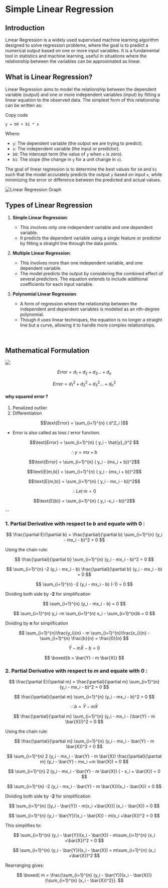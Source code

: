 
# Simple Linear Regression

## Introduction

Linear Regression is a widely used supervised machine learning algorithm designed to solve regression problems, where the goal is to predict a numerical output based on one or more input variables. It is a fundamental tool in statistics and machine learning, useful in situations where the relationship between the variables can be approximated as linear.

## What is Linear Regression?

Linear Regression aims to model the relationship between the dependent variable (output) and one or more independent variables (input) by fitting a linear equation to the observed data. The simplest form of this relationship can be written as:



Copy code

`y = b0 + b1 * x` 

Where:

-   `y`: The dependent variable (the output we are trying to predict).
-   `x`: The independent variable (the input or predictor).
-   `b0`: The intercept term (the value of `y` when `x` is zero).
-   `b1`: The slope (the change in `y` for a unit change in `x`).

The goal of linear regression is to determine the best values for `b0` and `b1` such that the model accurately predicts the output `y` based on input `x`, while minimizing the error or difference between the predicted and actual values.

![Linear Regression Graph](https://miro.medium.com/v2/resize:fit:506/1*Y34IA0vHuu2SWBWPW7Vb6Q.png)

## Types of Linear Regression

1.  **Simple Linear Regression**:
    
    -   This involves only one independent variable and one dependent variable.
    -   It predicts the dependent variable using a single feature or predictor by fitting a straight line through the data points.
2.  **Multiple Linear Regression**:
    
    -   This involves more than one independent variable, and one dependent variable.
    -   The model predicts the output by considering the combined effect of several predictors. The equation extends to include additional coefficients for each input variable.
3.  **Polynomial Linear Regression**:
    
    -   A form of regression where the relationship between the independent and dependent variables is modeled as an nth-degree polynomial.
    -   Though it uses linear techniques, the equation is no longer a straight line but a curve, allowing it to handle more complex relationships.

<br>

##  Mathematical Formulation

![](https://miro.medium.com/v2/resize:fit:640/1*iXW_mkBpC1S9tbon543GxQ.jpeg)

$$Error = d_1 + d_2 + d_3  ...+ d_n$$ 

$$Error = d^2_1 + d^2_2 + d^2_3  ...+ d^2_n$$

#### why squared error ?

 1. Penalized outlier 
 2. Differentiation

$$\text{Error} =  \sum_{i=1}^{n} ( d^2_i )$$ 

- Error is also called as loss / error function.

$$\text{Error} =  \sum_{i=1}^{n} ( y_i - \hat{y}_i)^2 $$ 


$$\therefore     y = mx + b$$

$$\text{Error} =  \sum_{i=1}^{n} ( y_i - (mx_i + b))^2$$ 

$$\text{E(m,b)} = \sum_{i=1}^{n} ( y_i - (mx_i + b))^2$$ 

$$\text{E(m,b)} =  \sum_{i=1}^{n} ( y_i - mx_i - b))^2$$ 

$$\therefore  Let \hspace{3pt}m = 0$$

$$\text{E(b)} =  \sum_{i=1}^{n} ( y_i -x_i - b))^2$$ 

--



### 1. Partial Derivative with respect to $b$ and equate with 0 :

$$
\frac{\partial E}{\partial b} = \frac{\partial}{\partial b} \sum_{i=1}^{n} (y_i - mx_i - b)^2 = 0
$$

Using the chain rule:

$$
  \frac{\partial}{\partial b} \sum_{i=1}^{n} (y_i - mx_i - b)^2 = 0
$$

$$
 \sum_{i=1}^{n} -2 (y_i - mx_i - b) \frac{\partial}{\partial b} (y_i - mx_i - b) = 0
$$
 
 $$
\sum_{i=1}^{n} -2 (y_i - mx_i - b)  (-1) = 0
$$

Dividing both side  by **-2** for simplification

$$
\sum_{i=1}^{n} (y_i - mx_i - b) = 0
$$

$$
\sum_{i=1}^{n} y_i  -m \sum_{i=1}^{n} x_i -  \sum_{i=1}^{n}b = 0
$$

Dividing by **n** for simplification

$$
 \sum_{i=1}^{n}\frac{y_i}{n}  - m  \sum_{i=1}^{n}\frac{x_i}{n} -  \sum_{i=1}^{n} \frac{b}{n} = \frac{0}{n}
$$

$$ \bar{Y} - m \bar{X} - b = 0 $$

$$ \boxed{b = \bar{Y} - m \bar{X}} $$


### 2. Partial Derivative with respect to $m$ and equate with 0 :

$$
\frac{\partial E}{\partial m} = \frac{\partial}{\partial m} \sum_{i=1}^{n} (y_i - mx_i - b)^2 = 0
$$

$$
  \frac{\partial}{\partial m} \sum_{i=1}^{n} (y_i - mx_i - b)^2 = 0
$$

$$\therefore   b = \bar{Y} - m \bar{X} $$

$$
  \frac{\partial}{\partial m} \sum_{i=1}^{n} (y_i - mx_i - (\bar{Y} - m \bar{X}))^2 = 0
$$

Using the chain rule:

$$
  \frac{\partial}{\partial m}  \sum_{i=1}^{n} (y_i - mx_i - \bar{Y} - m \bar{X})^2 = 0
$$

$$
 \sum_{i=1}^{n} 2 (y_i - mx_i - \bar{Y} - m \bar{X}) \frac{\partial}{\partial m} (y_i - \bar{Y} - mx_i  +m \bar{X}) = 0
$$

$$
 \sum_{i=1}^{n}  2 (y_i - mx_i - \bar{Y} - m \bar{X})  ( - x_i  + \bar{X}) = 0
$$

$$
 \sum_{i=1}^{n} -2 (y_i - mx_i - \bar{Y} - m \bar{X})(x_i   -  \bar{X}) = 0
$$

Dividing both side  by **-2** for simplification

$$
 \sum_{i=1}^{n}  [(y_i - \bar{Y}) - m(x_i  +\bar{X})] (x_i   -  \bar{X}) = 0
$$

$$
 \sum_{i=1}^{n}  (y_i - \bar{Y})(x_i   -  \bar{X}) - m(x_i  +\bar{X})^2 = 0
$$

This simplifies to:

$$
 \sum_{i=1}^{n}  (y_i - \bar{Y})(x_i   -  \bar{X}) - m\sum_{i=1}^{n} (x_i  +\bar{X})^2 = 0
$$

$$
 \sum_{i=1}^{n}  (y_i - \bar{Y})(x_i   -  \bar{X}) = m\sum_{i=1}^{n} (x_i  +\bar{X})^2 
$$

Rearranging gives: 

$$
\boxed{ m = \frac{\sum_{i=1}^{n} (y_i - \bar{Y})(x_i - \bar{X})}{\sum_{i=1}^{n} (x_i - \bar{X})^2}}.
$$
